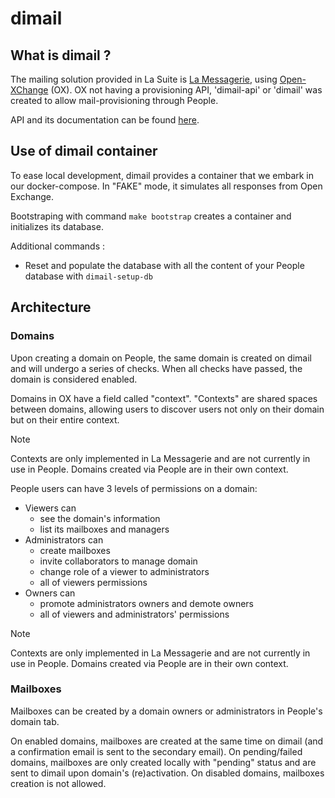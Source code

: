 # dimail 

## What is dimail ? 

The mailing solution provided in La Suite is [La Messagerie](https://webmail.numerique.gouv.fr/), using [Open-XChange](https://www.open-xchange.com/) (OX). OX not having a provisioning API, 'dimail-api' or 'dimail' was created to allow mail-provisioning through People.

API and its documentation can be found [here](https://api.dev.ox.numerique.gouv.fr/docs#/).

## Use of dimail container

To ease local development, dimail provides a container that we embark in our docker-compose. In "FAKE" mode, it simulates all responses from Open Exchange.

Bootstraping with command `make bootstrap` creates a container and initializes its database.

Additional commands : 
- Reset and populate the database with all the content of your People database with `dimail-setup-db`

## Architecture

### Domains

Upon creating a domain on People, the same domain is created on dimail and will undergo a series of checks. When all checks have passed, the domain is considered enabled. 

Domains in OX have a field called "context". "Contexts" are shared spaces between domains, allowing users to discover users not only on their domain but on their entire context.
> [!NOTE]   
> Contexts are only implemented in La Messagerie and are not currently in use in People. Domains created via People are in their own context.

People users can have 3 levels of permissions on a domain:
- Viewers can
    - see the domain's information
    - list its mailboxes and managers
- Administrators can
    - create mailboxes
    - invite collaborators to manage domain
    - change role of a viewer to administrators
    - all of viewers permissions
- Owners can
    - promote administrators owners and demote owners
    - all of viewers and administrators' permissions
> [!NOTE]   
> Contexts are only implemented in La Messagerie and are not currently in use in People. Domains created via People are in their own context.


### Mailboxes 

Mailboxes can be created by a domain owners or administrators in People's domain tab.

On enabled domains, mailboxes are created at the same time on dimail (and a confirmation email is sent to the secondary email).
On pending/failed domains, mailboxes are only created locally with "pending" status and are sent to dimail upon domain's (re)activation.
On disabled domains, mailboxes creation is not allowed.
